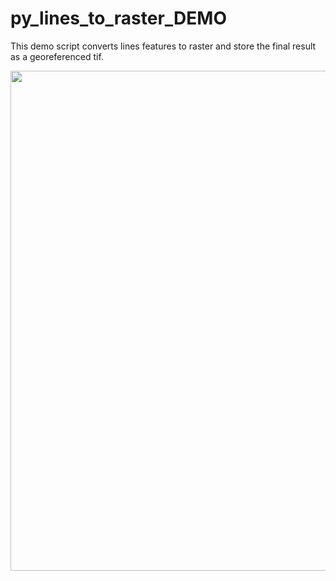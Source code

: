 # py_lines_to_raster_DEMO
This demo script converts lines features to raster and store the final result as a georeferenced tif.

<img src="https://github.com/ivandortegis/py_lines_to_raster_DEMO/blob/master/data/cover.png" width="800" heigth="500">

